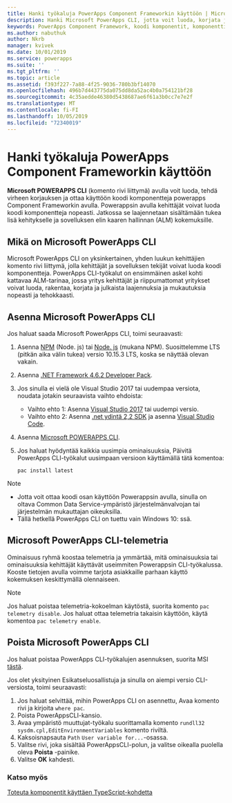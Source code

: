 ```yaml
---
title: Hanki työkaluja PowerApps Component Frameworkin käyttöön | Microsoft Docs
description: Hanki Microsoft PowerApps CLI, jotta voit luoda, korjata ja ottaa käyttöön koodi komponentteja PowerApps Component Frameworkin avulla.
keywords: PowerApps Component Framework, koodi komponentit, komponentti kehys
ms.author: nabuthuk
author: Nkrb
manager: kvivek
ms.date: 10/01/2019
ms.service: powerapps
ms.suite: ''
ms.tgt_pltfrm: ''
ms.topic: article
ms.assetid: f393f227-7a88-4f25-9036-780b3bf14070
ms.openlocfilehash: 496b7d443775da075dd8da52ac4b0a754121bf28
ms.sourcegitcommit: 4c35aedde46380d5438687ae6f61a3b0cc7e7e2f
ms.translationtype: MT
ms.contentlocale: fi-FI
ms.lasthandoff: 10/05/2019
ms.locfileid: "72340019"
---
```

# <a name="get-tooling-for-powerapps-component-framework"></a>Hanki työkaluja PowerApps Component Frameworkin käyttöön

**Microsoft POWERAPPS CLI** (komento rivi liittymä) avulla voit luoda, tehdä virheen korjauksen ja ottaa käyttöön koodi komponentteja powerapps Component Frameworkin avulla. Powerappsin avulla kehittäjät voivat luoda koodi komponentteja nopeasti. Jatkossa se laajennetaan sisältämään tukea lisä kehitykselle ja sovelluksen elin kaaren hallinnan (ALM) kokemuksille. 

## <a name="what-is-microsoft-powerapps-cli"></a>Mikä on Microsoft PowerApps CLI 

Microsoft PowerApps CLI on yksinkertainen, yhden luukun kehittäjien komento rivi liittymä, jolla kehittäjät ja sovelluksen tekijät voivat luoda koodi komponentteja. PowerApps CLI-työkalut on ensimmäinen askel kohti kattavaa ALM-tarinaa, jossa yritys kehittäjät ja riippumattomat yritykset voivat luoda, rakentaa, korjata ja julkaista laajennuksia ja mukautuksia nopeasti ja tehokkaasti.  

## <a name="install-microsoft-powerapps-cli"></a>Asenna Microsoft PowerApps CLI

Jos haluat saada Microsoft PowerApps CLI, toimi seuraavasti:

1. Asenna [NPM](https://www.npmjs.com/get-npm) (Node. js) tai [Node. js](https://nodejs.org/en/) (mukana NPM). Suosittelemme LTS (pitkän aika välin tukea) versio 10.15.3 LTS, koska se näyttää olevan vakain.

1. Asenna [.NET Framework 4.6.2 Developer Pack](https://dotnet.microsoft.com/download/dotnet-framework/net462). 

1. Jos sinulla ei vielä ole Visual Studio 2017 tai uudempaa versiota, noudata jotakin seuraavista vaihto ehdoista:
   - Vaihto ehto 1: Asenna [Visual Studio 2017](https://docs.microsoft.com/visualstudio/install/install-visual-studio?view=vs-2017) tai uudempi versio.
   - Vaihto ehto 2: Asenna [.net ydintä 2,2 SDK](https://dotnet.microsoft.com/download/dotnet-core/2.2) ja asenna [Visual Studio Code](https://code.visualstudio.com/Download).

1. Asenna [Microsoft POWERAPPS CLI](https://aka.ms/PowerAppsCLI).
1. Jos haluat hyödyntää kaikkia uusimpia ominaisuuksia, Päivitä PowerApps CLI-työkalut uusimpaan versioon käyttämällä tätä komentoa:

    ```CLI
    pac install latest
    ```

> [!NOTE]
> - Jotta voit ottaa koodi osan käyttöön Powerappsin avulla, sinulla on oltava Common Data Service-ympäristö järjestelmänvalvojan tai järjestelmän mukauttajan oikeuksilla.
> - Tällä hetkellä PowerApps CLI on tuettu vain Windows 10: ssä.

## <a name="microsoft-powerapps-cli-telemetry"></a>Microsoft PowerApps CLI-telemetria

Ominaisuus ryhmä koostaa telemetria ja ymmärtää, mitä ominaisuuksia tai ominaisuuksia kehittäjät käyttävät useimmiten Powerappsin CLI-työkalussa. Kooste tietojen avulla voimme tarjota asiakkaille parhaan käyttö kokemuksen keskittymällä olennaiseen.

> [!NOTE]
> Jos haluat poistaa telemetria-kokoelman käytöstä, suorita komento `pac telemetry disable`. Jos haluat ottaa telemetria takaisin käyttöön, käytä komentoa `pac telemetry enable`.


## <a name="uninstall-microsoft-powerapps-cli"></a>Poista Microsoft PowerApps CLI

Jos haluat poistaa PowerApps CLI-työkalujen asennuksen, suorita MSI [tästä](https://aka.ms/PowerAppsCLI). 

Jos olet yksityinen Esikatseluosallistuja ja sinulla on aiempi versio CLI-versiosta, toimi seuraavasti:

1. Jos haluat selvittää, mihin PowerApps CLI on asennettu, Avaa komento rivi ja kirjoita `where pac`.
1. Poista PowerAppsCLI-kansio.
1. Avaa ympäristö muuttujat-työkalu suorittamalla komento `rundll32 sysdm.cpl,EditEnvironmentVariables` komento riviltä.
1. Kaksoisnapsauta `Path` `User variable for...`-osassa.
1. Valitse rivi, joka sisältää PowerAppsCLI-polun, ja valitse oikealla puolella oleva **Poista** -painike.
1. Valitse **OK** kahdesti.

### <a name="see-also"></a>Katso myös

[Toteuta komponentit käyttäen TypeScript-kohdetta](implementing-controls-using-typescript.md)<br/>
